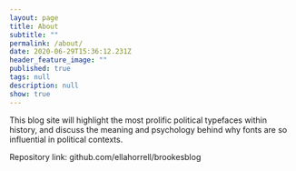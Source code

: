 ```yaml
---
layout: page
title: About
subtitle: ""
permalink: /about/
date: 2020-06-29T15:36:12.231Z
header_feature_image: ""
published: true
tags: null
description: null
show: true
---
```

This blog site will highlight the most prolific political typefaces within history, and discuss the meaning and psychology behind why fonts are so influential in political contexts.


Repository link: github.com/ellahorrell/brookesblog